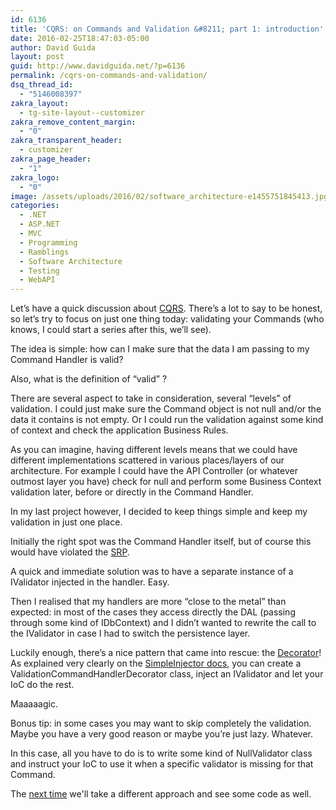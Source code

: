 ```yaml
---
id: 6136
title: 'CQRS: on Commands and Validation &#8211; part 1: introduction'
date: 2016-02-25T18:47:03-05:00
author: David Guida
layout: post
guid: http://www.davidguida.net/?p=6136
permalink: /cqrs-on-commands-and-validation/
dsq_thread_id:
  - "5146008397"
zakra_layout:
  - tg-site-layout--customizer
zakra_remove_content_margin:
  - "0"
zakra_transparent_header:
  - customizer
zakra_page_header:
  - "1"
zakra_logo:
  - "0"
image: /assets/uploads/2016/02/software_architecture-e1455751845413.jpg
categories:
  - .NET
  - ASP.NET
  - MVC
  - Programming
  - Ramblings
  - Software Architecture
  - Testing
  - WebAPI
---
```


Let’s have a quick discussion about <a href="http://martinfowler.com/bliki/CQRS.html" target="_blank" rel="noopener noreferrer">CQRS</a>. There’s a lot to say to be honest, so let’s try to focus on just one thing today: validating your Commands (who knows, I could start a series after this, we’ll see).

The idea is simple: how can I make sure that the data I am passing to my Command Handler is valid?

Also, what is the definition of “valid” ?

There are several aspect to take in consideration, several “levels” of validation. I could just make sure the Command object is not null and/or the data it contains is not empty. Or I could run the validation against some kind of context and check the application Business Rules.

As you can imagine, having different levels means that we could have different implementations scattered in various places/layers of our architecture. For example I could have the API Controller (or whatever outmost layer you have) check for null and perform some Business Context validation later, before or directly in the Command Handler.

In my last project however, I decided to keep things simple and keep my validation in just one place.

Initially the right spot was the Command Handler itself, but of course this would have violated the <a href="https://en.wikipedia.org/wiki/Single_responsibility_principle" target="_blank" rel="noopener noreferrer">SRP</a>.

A quick and immediate solution was to have a separate instance of a IValidator<TCommand> injected in the handler. Easy.

Then I realised that my handlers are more “close to the metal” than expected: in most of the cases they access directly the DAL (passing through some kind of IDbContext) and I didn’t wanted to rewrite the call to the IValidator in case I had to switch the persistence layer.

Luckily enough, there’s a nice pattern that came into rescue: the <a href="http://martinfowler.com/bliki/DecoratedCommand.html" target="_blank" rel="noopener noreferrer">Decorator</a>! As explained very clearly on the <a href="http://simpleinjector.readthedocs.org/en/latest/advanced.html#decorators" target="_blank" rel="noopener noreferrer">SimpleInjector docs</a>, you can create a <span class="s1">ValidationCommandHandlerDecorator</span> class, inject an IValidator<TCommand> and let your IoC do the rest.

Maaaaagic.

Bonus tip: in some cases you may want to skip completely the validation. Maybe you have a very good reason or maybe you’re just lazy. Whatever.

In this case, all you have to do is to write some kind of NullValidator<TCommand> class and instruct your IoC to use it when a specific validator is missing for that Command.

The <a href="https://www.davidguida.net/cqrs-on-commands-and-validation-part-2-the-base-handler/" target="_blank" rel="noreferrer noopener">next time</a> we'll take a different approach and see some code as well.